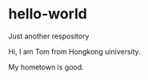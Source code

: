 # hello-world
Just another respository

Hi, I am Tom from Hongkong uiniversity.

My hometown is good.
